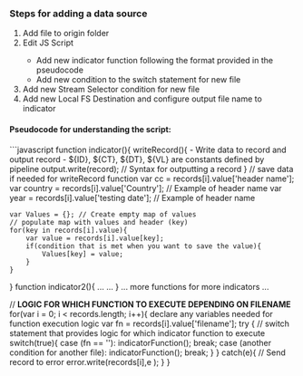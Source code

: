 <h3> Steps for adding a data source </h3>
<ol>
    <li> Add file to origin folder </li>
    <li> Edit JS Script </li>
    <ul>
        <li> Add new indicator function following the format provided in the pseudocode </li>
        <li> Add new condition to the switch statement for new file </li>
    </ul>
    <li> Add new Stream Selector condition for new file </li>
    <li> Add new Local FS Destination and configure output file name to indicator </li>
</ol>

<h4> Pseudocode for understanding the script: </h4>
```javascript
function indicator(){
    writeRecord(){
        - Write data to record and output record
        - ${ID}, ${CT}, ${DT}, ${VL} are constants defined by pipeline
        output.write(record); // Syntax for outputting a record
    }
    // save data if needed for writeRecord function
    var cc = records[i].value['header name'];
    var country = records[i].value['Country']; // Example of header name
    var year = records[i].value['testing date']; // Example of header name

    var Values = {}; // Create empty map of values
    // populate map with values and header (key)
    for(key in records[i].value){
        var value = records[i].value[key];
        if(condition that is met when you want to save the value){
            Values[key] = value;
        }
    }
}
function indicator2(){
    ...
    ...
}
...
more functions for more indicators
...

// ______LOGIC FOR WHICH FUNCTION TO EXECUTE DEPENDING ON FILENAME______
for(var i = 0; i <  records.length; i++){
    declare any variables needed for function execution logic
    var fn = records[i].value['filename'];
        try {
            // switch statement that provides logic for which indicator function to execute
            switch(true){
                case (fn == '<insert file name>'):
                    indicatorFunction();
                    break;
                case (another condition for another file):
                    indicatorFunction();
                    break;
            }
        } catch(e){
            // Send record to error
            error.write(records[i],e );
        }
}
```
